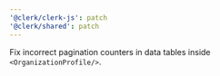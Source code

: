 ```yaml
---
'@clerk/clerk-js': patch
'@clerk/shared': patch
---
```


Fix incorrect pagination counters in data tables inside `<OrganizationProfile/>`.
